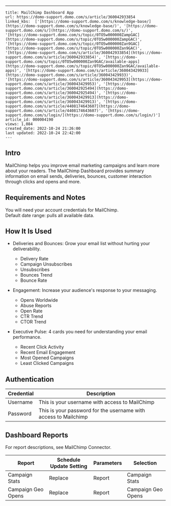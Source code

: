 ---
    title: MailChimp Dashboard App
    url: https://domo-support.domo.com/s/article/360042933854
    linked_kbs:  ['[https://domo-support.domo.com/s/knowledge-base/](https://domo-support.domo.com/s/knowledge-base/)', '[https://domo-support.domo.com/s/](https://domo-support.domo.com/s/)', '[https://domo-support.domo.com/s/topic/0TO5w000000ZampGAC](https://domo-support.domo.com/s/topic/0TO5w000000ZampGAC)', '[https://domo-support.domo.com/s/topic/0TO5w000000Zan9GAC](https://domo-support.domo.com/s/topic/0TO5w000000Zan9GAC)', '[https://domo-support.domo.com/s/article/360042933854](https://domo-support.domo.com/s/article/360042933854)', '[https://domo-support.domo.com/s/topic/0TO5w000000Zan9GAC/available-apps](https://domo-support.domo.com/s/topic/0TO5w000000Zan9GAC/available-apps)', '[https://domo-support.domo.com/s/article/360043429933](https://domo-support.domo.com/s/article/360043429933)', '[https://domo-support.domo.com/s/article/360043429953](https://domo-support.domo.com/s/article/360043429953)', '[https://domo-support.domo.com/s/article/360042925494](https://domo-support.domo.com/s/article/360042925494)', '[https://domo-support.domo.com/s/article/360043429913](https://domo-support.domo.com/s/article/360043429913)', '[https://domo-support.domo.com/s/article/4408174643607](https://domo-support.domo.com/s/article/4408174643607)', '[https://domo-support.domo.com/s/login/](https://domo-support.domo.com/s/login/)']
    article_id: 000004190
    views: 1,084
    created_date: 2022-10-24 21:26:00
    last updated: 2022-10-24 22:42:00
    ---



Intro
-----


MailChimp helps you improve email marketing campaigns and learn more about your readers. The MailChimp Dashboard provides summary information on email sends, deliveries, bounces, customer interaction through clicks and opens and more.


Requirements and Notes
----------------------


You will need your account credentials for MailChimp.  
Default date range: pulls all available data.


How It Is Used
--------------


* Deliveries and Bounces: Grow your email list without hurting your deliverability.


	+ Delivery Rate
	+ Campaign Unsubscribes
	+ Unsubscribes
	+ Bounces Trend
	+ Bounce Rate
* Engagement: Increase your audience's response to your messaging.


	+ Opens Worldwide
	+ Abuse Reports
	+ Open Rate
	+ CTR Trend
	+ CTOR Trend
* Executive Pulse: 4 cards you need for understanding your email performance.


	+ Recent Click Activity
	+ Recent Email Engagement
	+ Most Opened Campaigns
	+ Least Clicked Campaigns


Authentication
--------------




| Credential | Description |
| --- | --- |
| Username | This is your username with access to MailChimp |
| Password | This is your password for the username with access to Mailchimp |


Dashboard Reports
-----------------


For report descriptions, see MailChimp Connector.




| Report | Schedule Update Setting | Parameters | Selection |
| --- | --- | --- | --- |
| Campaign Stats | Replace | Report | Campaign Stats |
| Campaign Geo Opens | Replace | Report | Campaign Geo Opens |


